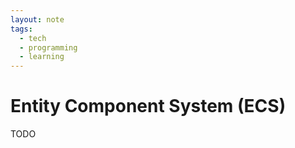 ```yaml
---
layout: note
tags:
  - tech
  - programming
  - learning
---
```


# Entity Component System (ECS)

TODO
